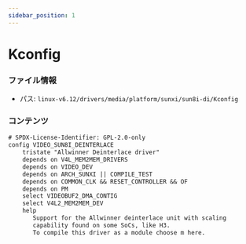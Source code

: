 ```yaml
---
sidebar_position: 1
---
```

# Kconfig

### ファイル情報

- パス: `linux-v6.12/drivers/media/platform/sunxi/sun8i-di/Kconfig`

### コンテンツ

```txt
# SPDX-License-Identifier: GPL-2.0-only
config VIDEO_SUN8I_DEINTERLACE
	tristate "Allwinner Deinterlace driver"
	depends on V4L_MEM2MEM_DRIVERS
	depends on VIDEO_DEV
	depends on ARCH_SUNXI || COMPILE_TEST
	depends on COMMON_CLK && RESET_CONTROLLER && OF
	depends on PM
	select VIDEOBUF2_DMA_CONTIG
	select V4L2_MEM2MEM_DEV
	help
	   Support for the Allwinner deinterlace unit with scaling
	   capability found on some SoCs, like H3.
	   To compile this driver as a module choose m here.

```
